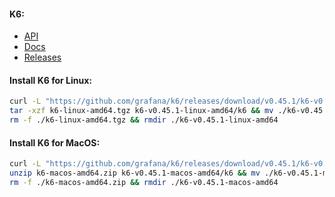 #### K6:
- [API](https://k6.io/docs/javascript-api/)
- [Docs](https://k6.io/docs/)
- [Releases](https://github.com/grafana/k6/releases)

#### Install K6 for Linux:
```bash
curl -L "https://github.com/grafana/k6/releases/download/v0.45.1/k6-v0.45.1-linux-amd64.tar.gz" -o k6-linux-amd64.tgz && \
tar -xzf k6-linux-amd64.tgz k6-v0.45.1-linux-amd64/k6 && mv ./k6-v0.45.1-linux-amd64/k6 /usr/local/bin/ && \
rm -f ./k6-linux-amd64.tgz && rmdir ./k6-v0.45.1-linux-amd64
```

#### Install K6 for MacOS:
```bash
curl -L "https://github.com/grafana/k6/releases/download/v0.45.1/k6-v0.45.1-macos-amd64.zip" -o k6-macos-amd64.zip && \
unzip k6-macos-amd64.zip k6-v0.45.1-macos-amd64/k6 && mv ./k6-v0.45.1-macos-amd64/k6 ~/go/bin/ && \
rm -f ./k6-macos-amd64.zip && rmdir ./k6-v0.45.1-macos-amd64
```
